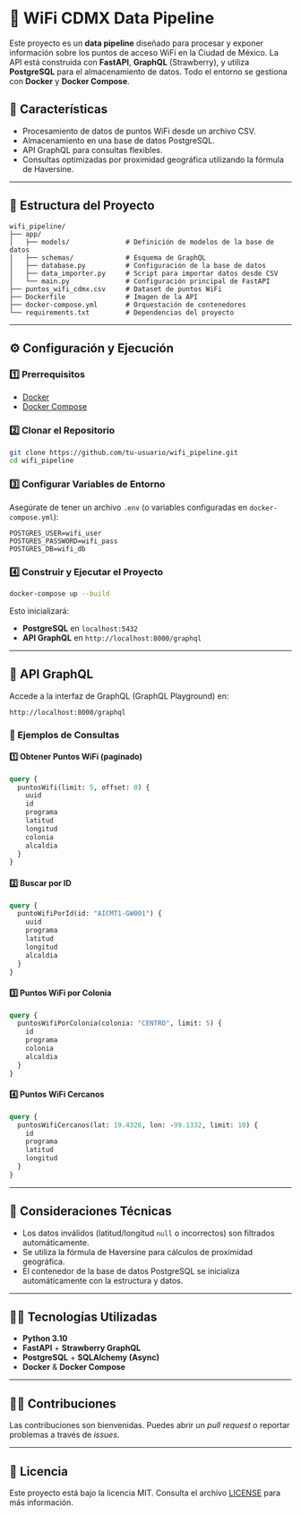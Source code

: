 # 📱 WiFi CDMX Data Pipeline

Este proyecto es un **data pipeline** diseñado para procesar y exponer información sobre los puntos de acceso WiFi en la Ciudad de México. La API está construida con **FastAPI**, **GraphQL** (Strawberry), y utiliza **PostgreSQL** para el almacenamiento de datos. Todo el entorno se gestiona con **Docker** y **Docker Compose**.

## 🚀 Características

- Procesamiento de datos de puntos WiFi desde un archivo CSV.
- Almacenamiento en una base de datos PostgreSQL.
- API GraphQL para consultas flexibles.
- Consultas optimizadas por proximidad geográfica utilizando la fórmula de Haversine.

---

## 👤 Estructura del Proyecto

```
wifi_pipeline/
├── app/
│   ├── models/              # Definición de modelos de la base de datos
│   ├── schemas/             # Esquema de GraphQL
│   ├── database.py          # Configuración de la base de datos
│   ├── data_importer.py     # Script para importar datos desde CSV
│   └── main.py              # Configuración principal de FastAPI
├── puntos_wifi_cdmx.csv     # Dataset de puntos WiFi
├── Dockerfile               # Imagen de la API
├── docker-compose.yml       # Orquestación de contenedores
└── requirements.txt         # Dependencias del proyecto
```

---

## ⚙️ Configuración y Ejecución

### 1️⃣ Prerrequisitos

- [Docker](https://www.docker.com/)
- [Docker Compose](https://docs.docker.com/compose/)

### 2️⃣ Clonar el Repositorio

```bash
git clone https://github.com/tu-usuario/wifi_pipeline.git
cd wifi_pipeline
```

### 3️⃣ Configurar Variables de Entorno

Asegúrate de tener un archivo `.env` (o variables configuradas en `docker-compose.yml`):

```env
POSTGRES_USER=wifi_user
POSTGRES_PASSWORD=wifi_pass
POSTGRES_DB=wifi_db
```

### 4️⃣ Construir y Ejecutar el Proyecto

```bash
docker-compose up --build
```

Esto inicializará:

- **PostgreSQL** en `localhost:5432`
- **API GraphQL** en `http://localhost:8000/graphql`

---

## 📃 API GraphQL

Accede a la interfaz de GraphQL (GraphQL Playground) en:

```
http://localhost:8000/graphql
```

### 📍 Ejemplos de Consultas

#### 1️⃣ Obtener Puntos WiFi (paginado)

```graphql
query {
  puntosWifi(limit: 5, offset: 0) {
    uuid
    id
    programa
    latitud
    longitud
    colonia
    alcaldia
  }
}
```

#### 2️⃣ Buscar por ID

```graphql
query {
  puntoWifiPorId(id: "AICMT1-GW001") {
    uuid
    programa
    latitud
    longitud
    alcaldia
  }
}
```

#### 3️⃣ Puntos WiFi por Colonia

```graphql
query {
  puntosWifiPorColonia(colonia: "CENTRO", limit: 5) {
    id
    programa
    colonia
    alcaldia
  }
}
```

#### 4️⃣ Puntos WiFi Cercanos

```graphql
query {
  puntosWifiCercanos(lat: 19.4326, lon: -99.1332, limit: 10) {
    id
    programa
    latitud
    longitud
  }
}
```

---

## 📝 Consideraciones Técnicas

- Los datos inválidos (latitud/longitud `null` o incorrectos) son filtrados automáticamente.
- Se utiliza la fórmula de Haversine para cálculos de proximidad geográfica.
- El contenedor de la base de datos PostgreSQL se inicializa automáticamente con la estructura y datos.

---

## 🙋‍♂️ Tecnologías Utilizadas

- **Python 3.10**
- **FastAPI** + **Strawberry GraphQL**
- **PostgreSQL** + **SQLAlchemy (Async)**
- **Docker** & **Docker Compose**

---

## 🙋‍♂️ Contribuciones

Las contribuciones son bienvenidas. Puedes abrir un _pull request_ o reportar problemas a través de _issues_.

---

## 📄 Licencia

Este proyecto está bajo la licencia MIT. Consulta el archivo [LICENSE](LICENSE) para más información.
